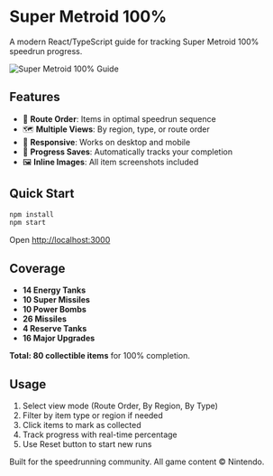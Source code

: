# Super Metroid 100%

A modern React/TypeScript guide for tracking Super Metroid 100% speedrun progress.

![Super Metroid 100% Guide](screenshot.png)

## Features

- 🎯 **Route Order**: Items in optimal speedrun sequence
- 🗺️ **Multiple Views**: By region, type, or route order
- 📱 **Responsive**: Works on desktop and mobile
- 💾 **Progress Saves**: Automatically tracks your completion
- 🖼️ **Inline Images**: All item screenshots included

## Quick Start

```bash
npm install
npm start
```

Open [http://localhost:3000](http://localhost:3000)

## Coverage

- **14 Energy Tanks**
- **10 Super Missiles** 
- **10 Power Bombs**
- **26 Missiles**
- **4 Reserve Tanks**
- **16 Major Upgrades**

**Total: 80 collectible items** for 100% completion.

## Usage

1. Select view mode (Route Order, By Region, By Type)
2. Filter by item type or region if needed
3. Click items to mark as collected
4. Track progress with real-time percentage
5. Use Reset button to start new runs

Built for the speedrunning community. All game content © Nintendo.